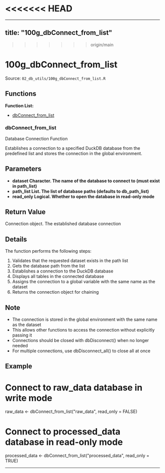 <<<<<<< HEAD
=======
---
title: "100g_dbConnect_from_list"
---

>>>>>>> origin/main
# 100g_dbConnect_from_list

Source: `02_db_utils/100g_dbConnect_from_list.R`

## Functions

**Function List:**
- [dbConnect_from_list](#dbconnect-from-list)

### dbConnect_from_list

Database Connection Function

Establishes a connection to a specified DuckDB database from the predefined list
and stores the connection in the global environment.


## Parameters

- **dataset Character. The name of the database to connect to (must exist in path_list)**
- **path_list List. The list of database paths (defaults to db_path_list)**
- **read_only Logical. Whether to open the database in read-only mode**


## Return Value

Connection object. The established database connection


## Details


The function performs the following steps:
1. Validates that the requested dataset exists in the path list
2. Gets the database path from the list
3. Establishes a connection to the DuckDB database
4. Displays all tables in the connected database
5. Assigns the connection to a global variable with the same name as the dataset
6. Returns the connection object for chaining


## Note


- The connection is stored in the global environment with the same name as the dataset
- This allows other functions to access the connection without explicitly passing it
- Connections should be closed with dbDisconnect() when no longer needed
- For multiple connections, use dbDisconnect_all() to close all at once


## Example


# Connect to raw_data database in write mode
raw_data <- dbConnect_from_list("raw_data", read_only = FALSE)

# Connect to processed_data database in read-only mode
processed_data <- dbConnect_from_list("processed_data", read_only = TRUE)


---


